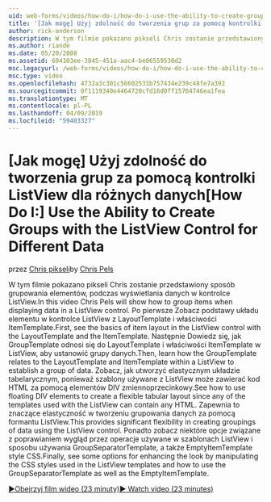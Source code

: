 ```yaml
---
uid: web-forms/videos/how-do-i/how-do-i-use-the-ability-to-create-groups-with-the-listview-control-for-different-data
title: '[Jak mogę] Użyj zdolność do tworzenia grup za pomocą kontrolki ListView dla różnych danych | Dokumentacja firmy Microsoft'
author: rick-anderson
description: W tym filmie pokazano pikseli Chris zostanie przedstawiony sposób grupowania elementów, podczas wyświetlania danych w kontrolce ListView. Po pierwsze Zobacz podstawy układu elementu w ListView contro...
ms.author: riande
ms.date: 05/20/2008
ms.assetid: 694103ee-3845-451a-aac4-be06559530d2
msc.legacyurl: /web-forms/videos/how-do-i/how-do-i-use-the-ability-to-create-groups-with-the-listview-control-for-different-data
msc.type: video
ms.openlocfilehash: 4732a3c301c56602533b757434e239c48fe7a392
ms.sourcegitcommit: 0f1119340e4464720cfd16d0ff15764746ea1fea
ms.translationtype: MT
ms.contentlocale: pl-PL
ms.lasthandoff: 04/09/2019
ms.locfileid: "59403327"
---
```

# <a name="how-do-i-use-the-ability-to-create-groups-with-the-listview-control-for-different-data"></a><span data-ttu-id="74a3c-104">[Jak mogę] Użyj zdolność do tworzenia grup za pomocą kontrolki ListView dla różnych danych</span><span class="sxs-lookup"><span data-stu-id="74a3c-104">[How Do I:] Use the Ability to Create Groups with the ListView Control for Different Data</span></span>

<span data-ttu-id="74a3c-105">przez [Chris pikseli](https://twitter.com/chrispels)</span><span class="sxs-lookup"><span data-stu-id="74a3c-105">by [Chris Pels](https://twitter.com/chrispels)</span></span>

<span data-ttu-id="74a3c-106">W tym filmie pokazano pikseli Chris zostanie przedstawiony sposób grupowania elementów, podczas wyświetlania danych w kontrolce ListView.</span><span class="sxs-lookup"><span data-stu-id="74a3c-106">In this video Chris Pels will show how to group items when displaying data in a ListView control.</span></span> <span data-ttu-id="74a3c-107">Po pierwsze Zobacz podstawy układu elementu w kontrolce ListView z LayoutTemplate i właściwości ItemTemplate.</span><span class="sxs-lookup"><span data-stu-id="74a3c-107">First, see the basics of item layout in the ListView control with the LayoutTemplate and the ItemTemplate.</span></span> <span data-ttu-id="74a3c-108">Następnie Dowiedz się, jak GroupTemplate odnosi się do LayoutTemplate i właściwości ItemTemplate w ListView, aby ustanowić grupy danych.</span><span class="sxs-lookup"><span data-stu-id="74a3c-108">Then, learn how the GroupTemplate relates to the LayoutTemplate and ItemTemplate within a ListView to establish a group of data.</span></span> <span data-ttu-id="74a3c-109">Zobacz, jak utworzyć elastycznym układzie tabelarycznym, ponieważ szablony używane z ListView może zawierać kod HTML za pomocą elementów DIV zmiennoprzecinkowy.</span><span class="sxs-lookup"><span data-stu-id="74a3c-109">See how to use floating DIV elements to create a flexible tabular layout since any of the templates used with the ListView can contain any HTML.</span></span> <span data-ttu-id="74a3c-110">Zapewnia to znaczące elastyczność w tworzeniu grupowania danych za pomocą formantu ListView.</span><span class="sxs-lookup"><span data-stu-id="74a3c-110">This provides significant flexibility in creating groupings of data using the ListView control.</span></span> <span data-ttu-id="74a3c-111">Ponadto zobacz niektóre opcje związane z poprawianiem wygląd przez operacje używane w szablonach ListView i sposobu używania GroupSeparatorTemplate, a także EmptyItemTemplate style CSS.</span><span class="sxs-lookup"><span data-stu-id="74a3c-111">Finally, see some options for enhancing the look by manipulating the CSS styles used in the ListView templates and how to use the GroupSeparatorTemplate as well as the EmptyItemTemplate.</span></span>

[<span data-ttu-id="74a3c-112">&#9654;Obejrzyj film wideo (23 minuty)</span><span class="sxs-lookup"><span data-stu-id="74a3c-112">&#9654; Watch video (23 minutes)</span></span>](https://channel9.msdn.com/Blogs/ASP-NET-Site-Videos/how-do-i-use-the-ability-to-create-groups-with-the-listview-control-for-different-data)
